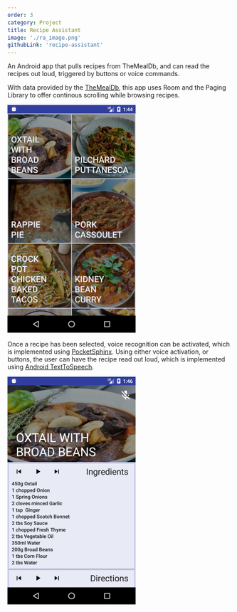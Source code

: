 ```yaml
---
order: 3
category: Project
title: Recipe Assistant
image: './ra_image.png'
githubLink: 'recipe-assistant'
---
```


An Android app that pulls recipes from TheMealDb, and can read the recipes out loud, triggered by buttons or voice commands.<!-- end -->

With data provided by the [TheMealDb](https://www.themealdb.com/), this app uses Room and
the Paging Library to offer continous scrolling while browsing recipes.

![Screenshot](./screenshot1.png)

Once a recipe has been selected, voice recognition can be activated, which is implemented using [PocketSphinx](https://github.com/cmusphinx/pocketsphinx). Using either voice activation, or buttons, the user can have the recipe read out loud, which is implemented using [Android TextToSpeech](https://developer.android.com/reference/android/speech/tts/TextToSpeech).

![Screenshot](./screenshot2.png)
